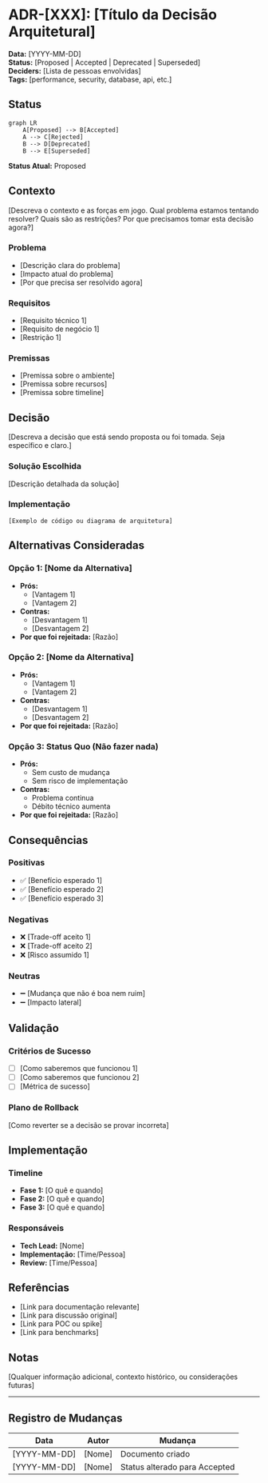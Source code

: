 # ADR-[XXX]: [Título da Decisão Arquitetural]

**Data:** [YYYY-MM-DD]  
**Status:** [Proposed | Accepted | Deprecated | Superseded]  
**Deciders:** [Lista de pessoas envolvidas]  
**Tags:** [performance, security, database, api, etc.]

## Status

```mermaid
graph LR
    A[Proposed] --> B[Accepted]
    A --> C[Rejected]
    B --> D[Deprecated]
    B --> E[Superseded]
```

**Status Atual:** Proposed

## Contexto

[Descreva o contexto e as forças em jogo. Qual problema estamos tentando resolver? Quais são as restrições? Por que precisamos tomar esta decisão agora?]

### Problema
- [Descrição clara do problema]
- [Impacto atual do problema]
- [Por que precisa ser resolvido agora]

### Requisitos
- [Requisito técnico 1]
- [Requisito de negócio 1]
- [Restrição 1]

### Premissas
- [Premissa sobre o ambiente]
- [Premissa sobre recursos]
- [Premissa sobre timeline]

## Decisão

[Descreva a decisão que está sendo proposta ou foi tomada. Seja específico e claro.]

### Solução Escolhida
[Descrição detalhada da solução]

### Implementação
```
[Exemplo de código ou diagrama de arquitetura]
```

## Alternativas Consideradas

### Opção 1: [Nome da Alternativa]
- **Prós:**
  - [Vantagem 1]
  - [Vantagem 2]
- **Contras:**
  - [Desvantagem 1]
  - [Desvantagem 2]
- **Por que foi rejeitada:** [Razão]

### Opção 2: [Nome da Alternativa]
- **Prós:**
  - [Vantagem 1]
  - [Vantagem 2]
- **Contras:**
  - [Desvantagem 1]
  - [Desvantagem 2]
- **Por que foi rejeitada:** [Razão]

### Opção 3: Status Quo (Não fazer nada)
- **Prós:**
  - Sem custo de mudança
  - Sem risco de implementação
- **Contras:**
  - Problema continua
  - Débito técnico aumenta
- **Por que foi rejeitada:** [Razão]

## Consequências

### Positivas
- ✅ [Benefício esperado 1]
- ✅ [Benefício esperado 2]
- ✅ [Benefício esperado 3]

### Negativas
- ❌ [Trade-off aceito 1]
- ❌ [Trade-off aceito 2]
- ❌ [Risco assumido 1]

### Neutras
- ➖ [Mudança que não é boa nem ruim]
- ➖ [Impacto lateral]

## Validação

### Critérios de Sucesso
- [ ] [Como saberemos que funcionou 1]
- [ ] [Como saberemos que funcionou 2]
- [ ] [Métrica de sucesso]

### Plano de Rollback
[Como reverter se a decisão se provar incorreta]

## Implementação

### Timeline
- **Fase 1:** [O quê e quando]
- **Fase 2:** [O quê e quando]
- **Fase 3:** [O quê e quando]

### Responsáveis
- **Tech Lead:** [Nome]
- **Implementação:** [Time/Pessoa]
- **Review:** [Time/Pessoa]

## Referências

- [Link para documentação relevante]
- [Link para discussão original]
- [Link para POC ou spike]
- [Link para benchmarks]

## Notas

[Qualquer informação adicional, contexto histórico, ou considerações futuras]

---

## Registro de Mudanças

| Data | Autor | Mudança |
|------|-------|---------|
| [YYYY-MM-DD] | [Nome] | Documento criado |
| [YYYY-MM-DD] | [Nome] | Status alterado para Accepted |
